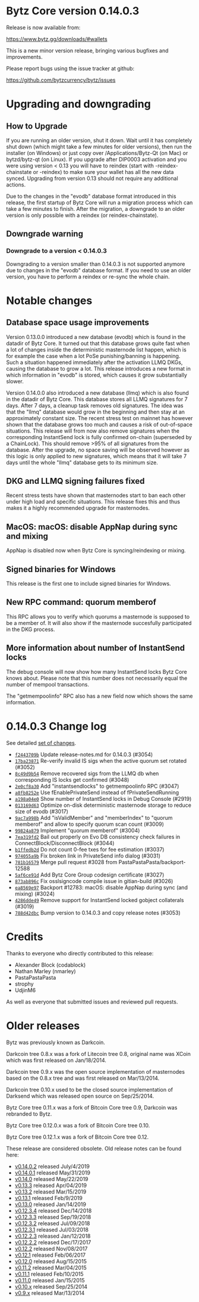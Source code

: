 Bytz Core version 0.14.0.3
==========================

Release is now available from:

  <https://www.bytz.gg/downloads/#wallets>

This is a new minor version release, bringing various bugfixes and improvements.

Please report bugs using the issue tracker at github:

  <https://github.com/bytzcurrency/bytz/issues>


Upgrading and downgrading
=========================

How to Upgrade
--------------

If you are running an older version, shut it down. Wait until it has completely
shut down (which might take a few minutes for older versions), then run the
installer (on Windows) or just copy over /Applications/Bytz-Qt (on Mac) or
bytzd/bytz-qt (on Linux). If you upgrade after DIP0003 activation and you were
using version < 0.13 you will have to reindex (start with -reindex-chainstate
or -reindex) to make sure your wallet has all the new data synced. Upgrading from
version 0.13 should not require any additional actions.

Due to the changes in the "evodb" database format introduced in this release, the
first startup of Bytz Core will run a migration process which can take a few minutes
to finish. After the migration, a downgrade to an older version is only possible with
a reindex (or reindex-chainstate).

Downgrade warning
-----------------

### Downgrade to a version < 0.14.0.3

Downgrading to a version smaller than 0.14.0.3 is not supported anymore due to changes
in the "evodb" database format. If you need to use an older version, you have to perform
a reindex or re-sync the whole chain.

Notable changes
===============

Database space usage improvements
--------------------------------
Version 0.13.0.0 introduced a new database (evodb) which is found in the datadir of Bytz Core. It turned
out that this database grows quite fast when a lot of changes inside the deterministic masternode list happen,
which is for example the case when a lot PoSe punishing/banning is happening. Such a situation happened
immediately after the activation LLMQ DKGs, causing the database to grow a lot. This release introduces
a new format in which information in "evodb" is stored, which causes it grow substantially slower.  

Version 0.14.0.0 also introduced a new database (llmq) which is also found in the datadir of Bytz Core.
This database stores all LLMQ signatures for 7 days. After 7 days, a cleanup task removes old signatures.
The idea was that the "llmq" database would grow in the beginning and then stay at an approximately constant
size. The recent stress test on mainnet has however shown that the database grows too much and causes a risk
of out-of-space situations. This release will from now also remove signatures when the corresponding InstantSend
lock is fully confirmed on-chain (superseded by a ChainLock). This should remove >95% of all signatures from
the database. After the upgrade, no space saving will be observed however as this logic is only applied to new
signatures, which means that it will take 7 days until the whole "llmq" database gets to its minimum size.

DKG and LLMQ signing failures fixed
-----------------------------------
Recent stress tests have shown that masternodes start to ban each other under high load and specific situations.
This release fixes this and thus makes it a highly recommended upgrade for masternodes.

MacOS: macOS: disable AppNap during sync and mixing
---------------------------------------------------
AppNap is disabled now when Bytz Core is syncing/reindexing or mixing.

Signed binaries for Windows
---------------------------
This release is the first one to include signed binaries for Windows.

New RPC command: quorum memberof <proTxHash>
--------------------------------------------
This RPC allows you to verify which quorums a masternode is supposed to be a member of. It will also show
if the masternode succesfully participated in the DKG process.

More information about number of InstantSend locks
--------------------------------------------------
The debug console will now show how many InstantSend locks Bytz Core knows about. Please note that this number
does not necessarily equal the number of mempool transactions.

The "getmempoolinfo" RPC also has a new field now which shows the same information.

0.14.0.3 Change log
===================

See detailed [set of changes](https://github.com/bytzcurrency/bytz/compare/v0.14.0.2...bytzcurrency:v0.14.0.3).

- [`f2443709b`](https://github.com/bytzcurrency/bytz/commit/f2443709b) Update release-notes.md for 0.14.0.3 (#3054)
- [`17ba23871`](https://github.com/bytzcurrency/bytz/commit/17ba23871) Re-verify invalid IS sigs when the active quorum set rotated (#3052)
- [`8c49d9b54`](https://github.com/bytzcurrency/bytz/commit/8c49d9b54) Remove recovered sigs from the LLMQ db when corresponding IS locks get confirmed (#3048)
- [`2e0cf8a30`](https://github.com/bytzcurrency/bytz/commit/2e0cf8a30) Add "instantsendlocks" to getmempoolinfo RPC (#3047)
- [`a8fb8252e`](https://github.com/bytzcurrency/bytz/commit/a8fb8252e) Use fEnablePrivateSend instead of fPrivateSendRunning
- [`a198a04e0`](https://github.com/bytzcurrency/bytz/commit/a198a04e0) Show number of InstantSend locks in Debug Console (#2919)
- [`013169d63`](https://github.com/bytzcurrency/bytz/commit/013169d63) Optimize on-disk deterministic masternode storage to reduce size of evodb (#3017)
- [`9ac7a998b`](https://github.com/bytzcurrency/bytz/commit/9ac7a998b) Add "isValidMember" and "memberIndex" to "quorum memberof" and allow to specify quorum scan count (#3009)
- [`99824a879`](https://github.com/bytzcurrency/bytz/commit/99824a879) Implement "quorum memberof" (#3004)
- [`7ea319fd2`](https://github.com/bytzcurrency/bytz/commit/7ea319fd2) Bail out properly on Evo DB consistency check failures in ConnectBlock/DisconnectBlock (#3044)
- [`b1ffedb2d`](https://github.com/bytzcurrency/bytz/commit/b1ffedb2d) Do not count 0-fee txes for fee estimation (#3037)
- [`974055a9b`](https://github.com/bytzcurrency/bytz/commit/974055a9b) Fix broken link in PrivateSend info dialog (#3031)
- [`781b16579`](https://github.com/bytzcurrency/bytz/commit/781b16579) Merge pull request #3028 from PastaPastaPasta/backport-12588
- [`5af6ce91d`](https://github.com/bytzcurrency/bytz/commit/5af6ce91d) Add Bytz Core Group codesign certificate (#3027)
- [`873ab896c`](https://github.com/bytzcurrency/bytz/commit/873ab896c) Fix osslsigncode compile issue in gitian-build (#3026)
- [`ea8569e97`](https://github.com/bytzcurrency/bytz/commit/ea8569e97) Backport #12783: macOS: disable AppNap during sync (and mixing) (#3024)
- [`4286dde49`](https://github.com/bytzcurrency/bytz/commit/4286dde49) Remove support for InstantSend locked gobject collaterals (#3019)
- [`788d42dbc`](https://github.com/bytzcurrency/bytz/commit/788d42dbc) Bump version to 0.14.0.3 and copy release notes (#3053)

Credits
=======

Thanks to everyone who directly contributed to this release:

- Alexander Block (codablock)
- Nathan Marley (nmarley)
- PastaPastaPasta
- strophy
- UdjinM6

As well as everyone that submitted issues and reviewed pull requests.

Older releases
==============

Bytz was previously known as Darkcoin.

Darkcoin tree 0.8.x was a fork of Litecoin tree 0.8, original name was XCoin
which was first released on Jan/18/2014.

Darkcoin tree 0.9.x was the open source implementation of masternodes based on
the 0.8.x tree and was first released on Mar/13/2014.

Darkcoin tree 0.10.x used to be the closed source implementation of Darksend
which was released open source on Sep/25/2014.

Bytz Core tree 0.11.x was a fork of Bitcoin Core tree 0.9,
Darkcoin was rebranded to Bytz.

Bytz Core tree 0.12.0.x was a fork of Bitcoin Core tree 0.10.

Bytz Core tree 0.12.1.x was a fork of Bitcoin Core tree 0.12.

These release are considered obsolete. Old release notes can be found here:

- [v0.14.0.2](https://github.com/bytzcurrency/bytz/blob/master/doc/release-notes/bytz/release-notes-0.14.0.2.md) released July/4/2019
- [v0.14.0.1](https://github.com/bytzcurrency/bytz/blob/master/doc/release-notes/bytz/release-notes-0.14.0.1.md) released May/31/2019
- [v0.14.0](https://github.com/bytzcurrency/bytz/blob/master/doc/release-notes/bytz/release-notes-0.14.0.md) released May/22/2019
- [v0.13.3](https://github.com/bytzcurrency/bytz/blob/master/doc/release-notes/bytz/release-notes-0.13.3.md) released Apr/04/2019
- [v0.13.2](https://github.com/bytzcurrency/bytz/blob/master/doc/release-notes/bytz/release-notes-0.13.2.md) released Mar/15/2019
- [v0.13.1](https://github.com/bytzcurrency/bytz/blob/master/doc/release-notes/bytz/release-notes-0.13.1.md) released Feb/9/2019
- [v0.13.0](https://github.com/bytzcurrency/bytz/blob/master/doc/release-notes/bytz/release-notes-0.13.0.md) released Jan/14/2019
- [v0.12.3.4](https://github.com/bytzcurrency/bytz/blob/master/doc/release-notes/bytz/release-notes-0.12.3.4.md) released Dec/14/2018
- [v0.12.3.3](https://github.com/bytzcurrency/bytz/blob/master/doc/release-notes/bytz/release-notes-0.12.3.3.md) released Sep/19/2018
- [v0.12.3.2](https://github.com/bytzcurrency/bytz/blob/master/doc/release-notes/bytz/release-notes-0.12.3.2.md) released Jul/09/2018
- [v0.12.3.1](https://github.com/bytzcurrency/bytz/blob/master/doc/release-notes/bytz/release-notes-0.12.3.1.md) released Jul/03/2018
- [v0.12.2.3](https://github.com/bytzcurrency/bytz/blob/master/doc/release-notes/bytz/release-notes-0.12.2.3.md) released Jan/12/2018
- [v0.12.2.2](https://github.com/bytzcurrency/bytz/blob/master/doc/release-notes/bytz/release-notes-0.12.2.2.md) released Dec/17/2017
- [v0.12.2](https://github.com/bytzcurrency/bytz/blob/master/doc/release-notes/bytz/release-notes-0.12.2.md) released Nov/08/2017
- [v0.12.1](https://github.com/bytzcurrency/bytz/blob/master/doc/release-notes/bytz/release-notes-0.12.1.md) released Feb/06/2017
- [v0.12.0](https://github.com/bytzcurrency/bytz/blob/master/doc/release-notes/bytz/release-notes-0.12.0.md) released Aug/15/2015
- [v0.11.2](https://github.com/bytzcurrency/bytz/blob/master/doc/release-notes/bytz/release-notes-0.11.2.md) released Mar/04/2015
- [v0.11.1](https://github.com/bytzcurrency/bytz/blob/master/doc/release-notes/bytz/release-notes-0.11.1.md) released Feb/10/2015
- [v0.11.0](https://github.com/bytzcurrency/bytz/blob/master/doc/release-notes/bytz/release-notes-0.11.0.md) released Jan/15/2015
- [v0.10.x](https://github.com/bytzcurrency/bytz/blob/master/doc/release-notes/bytz/release-notes-0.10.0.md) released Sep/25/2014
- [v0.9.x](https://github.com/bytzcurrency/bytz/blob/master/doc/release-notes/bytz/release-notes-0.9.0.md) released Mar/13/2014

